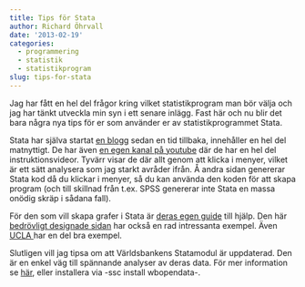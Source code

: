 ```yaml
---
title: Tips för Stata
author: Richard Öhrvall
date: '2013-02-19'
categories:
  - programmering
  - statistik
  - statistikprogram
slug: tips-for-stata
---
```


Jag har fått en hel del frågor kring vilket statistikprogram man bör välja och jag har tänkt utveckla min syn i ett senare inlägg. Fast här och nu blir det bara några nya tips för er som använder er av statistikprogrammet Stata.

Stata har själva startat [en blogg](http://blog.stata.com/) sedan en tid tillbaka, innehåller en hel del matnyttigt. De har även [en egen kanal på youtube](http://www.youtube.com/user/statacorp) där de har en hel del instruktionsvideor. Tyvärr visar de där allt genom att klicka i menyer, vilket är ett sätt analysera som jag starkt avråder ifrån. Å andra sidan genererar Stata kod då du klickar i menyer, så du kan använda den koden för att skapa program (och till skillnad från t.ex. SPSS genererar inte Stata en massa onödig skräp i sådana fall).

För den som vill skapa grafer i Stata är [deras egen guide](http://www.stata.com/support/faqs/graphics/gph/stata-graphs/) till hjälp. Den här [bedrövligt designade sidan](http://www.survey-design.com.au/Stata%20Graphs.html) har också en rad intressanta exempel. Även [UCLA ](http://www.ats.ucla.edu/stat/stata/library/GraphExamples/default.htm)har en del bra exempel.

Slutligen vill jag tipsa om att Världsbankens Statamodul är uppdaterad. Den är en enkel väg till spännande analyser av deras data. För mer information se [här](http://data.worldbank.org/news/new-stata-module-released), eller installera via -ssc install wbopendata-.
